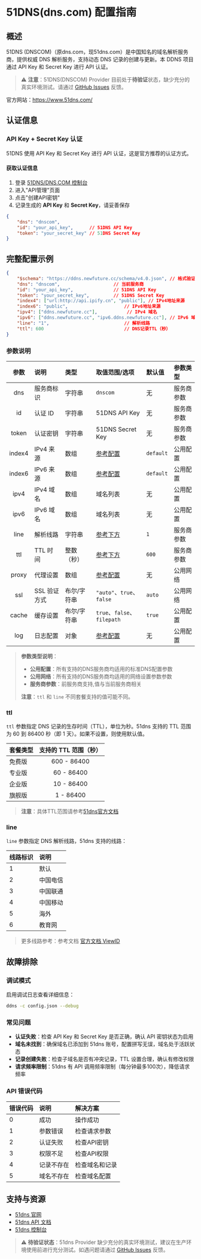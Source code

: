 # 51DNS(dns.com) 配置指南

## 概述

51DNS (DNSCOM)（原dns.com，现51dns.com）是中国知名的域名解析服务商，提供权威 DNS 解析服务，支持动态 DNS 记录的创建与更新。本 DDNS 项目通过 API Key 和 Secret Key 进行 API 认证。

> ⚠️ **注意**：51DNS(DNSCOM) Provider 目前处于**待验证**状态，缺少充分的真实环境测试。请通过 [GitHub Issues](https://github.com/NewFuture/DDNS/issues) 反馈。

官方网站：<https://www.51dns.com/>

## 认证信息

### API Key + Secret Key 认证

51DNS 使用 API Key 和 Secret Key 进行 API 认证，这是官方推荐的认证方式。

#### 获取认证信息

1. 登录 [51DNS/DNS.COM 控制台](https://www.51dns.com/)
2. 进入"API管理"页面
3. 点击"创建API密钥"
4. 记录生成的 **API Key** 和 **Secret Key**，请妥善保存

```json
{
    "dns": "dnscom",
    "id": "your_api_key",      // 51DNS API Key
    "token": "your_secret_key" // 51DNS Secret Key
}
```

## 完整配置示例

```json
{
    "$schema": "https://ddns.newfuture.cc/schema/v4.0.json", // 格式验证
    "dns": "dnscom",                    // 当前服务商
    "id": "your_api_key",               // 51DNS API Key
    "token": "your_secret_key",         // 51DNS Secret Key
    "index4": ["url:http://api.ipify.cn", "public"], // IPv4地址来源
    "index6": "public",                     // IPv6地址来源
    "ipv4": ["ddns.newfuture.cc"],           // IPv4 域名
    "ipv6": ["ddns.newfuture.cc", "ipv6.ddns.newfuture.cc"], // IPv6 域名
    "line": "1",                            // 解析线路
    "ttl": 600                              // DNS记录TTL（秒）
}
```

### 参数说明

| 参数    | 说明         | 类型           | 取值范围/选项                       | 默认值    | 参数类型   |
| :-----: | :----------- | :------------- | :--------------------------------- | :-------- | :--------- |
| dns     | 服务商标识   | 字符串         | `dnscom`                           | 无        | 服务商参数 |
| id      | 认证 ID      | 字符串         | 51DNS API Key                      | 无        | 服务商参数 |
| token   | 认证密钥     | 字符串         | 51DNS Secret Key                   | 无        | 服务商参数 |
| index4  | IPv4 来源     | 数组           | [参考配置](../config/json.md#ipv4-ipv6)  | `default` | 公用配置   |
| index6  | IPv6 来源     | 数组           | [参考配置](../config/json.md#ipv4-ipv6)   | `default` | 公用配置   |
| ipv4    | IPv4 域名     | 数组           | 域名列表                           | 无        | 公用配置   |
| ipv6    | IPv6 域名     | 数组           | 域名列表                           | 无        | 公用配置   |
| line    | 解析线路      | 字符串         | [参考下方](#line)                   | `1`       | 服务商参数 |
| ttl     | TTL 时间      | 整数（秒）     | [参考下方](#ttl)                    | `600`     | 服务商参数 |
| proxy   | 代理设置      | 数组           | [参考配置](../config/json.md#proxy)        | 无        | 公用网络   |
| ssl     | SSL 验证方式  | 布尔/字符串    | `"auto"`、`true`、`false`            | `auto`    | 公用网络   |
| cache   | 缓存设置      | 布尔/字符串    | `true`、`false`、`filepath`        | `true`    | 公用配置   |
| log     | 日志配置      | 对象           | [参考配置](../config/json.md#log)             | 无        | 公用配置   |

> **参数类型说明**：  
>
> - **公用配置**：所有支持的DNS服务商均适用的标准DNS配置参数  
> - **公用网络**：所有支持的DNS服务商均适用的网络设置参数参数  
> - **服务商参数**：前服务商支持,值与当前服务商相关
>
> **注意**：`ttl` 和 `line` 不同套餐支持的值可能不同。

### ttl

`ttl` 参数指定 DNS 记录的生存时间（TTL），单位为秒。51dns 支持的 TTL 范围为 60 到 86400 秒（即 1 天）。如果不设置，则使用默认值。

| 套餐类型     | 支持的 TTL 范围（秒） |
| :---------- | :-------------------: |
| 免费版       |     600 - 86400       |
| 专业版       |      60 - 86400       |
| 企业版       |      10 - 86400       |
| 旗舰版       |      1 - 86400       |

> **注意**：具体TTL范围请参考[51dns官方文档](https://www.51dns.com/service.html)

### line

`line` 参数指定 DNS 解析线路，51dns 支持的线路：

| 线路标识         | 说明         |
| :-------------- | :----------- |
| 1               | 默认         |
| 2               | 中国电信     |
| 3               | 中国联通     |
| 4               | 中国移动     |
| 5               | 海外         |
| 6               | 教育网       |

> 更多线路参考：参考文档 [官方文档 ViewID](https://www.51dns.com/document/api/index.html)

## 故障排除

### 调试模式

启用调试日志查看详细信息：

```sh
ddns -c config.json --debug
```

### 常见问题

- **认证失败**：检查 API Key 和 Secret Key 是否正确，确认 API 密钥状态为启用
- **域名未找到**：确保域名已添加到 51dns 账号，配置拼写无误，域名处于活跃状态
- **记录创建失败**：检查子域名是否有冲突记录，TTL 设置合理，确认有修改权限
- **请求频率限制**：51dns 有 API 调用频率限制（每分钟最多100次），降低请求频率

### API 错误代码

| 错误代码 | 说明         | 解决方案       |
| :------ | :----------- | :------------- |
| 0       | 成功         | 操作成功       |
| 1       | 参数错误     | 检查请求参数   |
| 2       | 认证失败     | 检查API密钥    |
| 3       | 权限不足     | 检查API权限    |
| 4       | 记录不存在   | 检查域名和记录 |
| 5       | 域名不存在   | 检查域名配置   |

## 支持与资源

- [51dns 官网](https://www.51dns.com/)
- [51dns API 文档](https://www.51dns.com/document/api/index.html)
- [51dns 控制台](https://www.51dns.com/)

> ⚠️ **待验证状态**：51dns Provider 缺少充分的真实环境测试，建议在生产环境使用前进行充分测试。如遇问题请通过 [GitHub Issues](https://github.com/NewFuture/DDNS/issues) 反馈。
